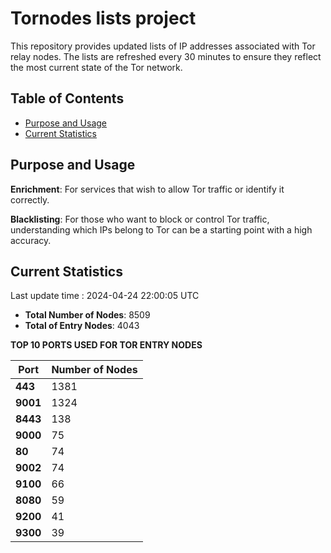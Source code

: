 # Tornodes lists project

This repository provides updated lists of IP addresses associated with Tor relay nodes. The lists are refreshed every 30 minutes to ensure they reflect the most current state of the Tor network.

## Table of Contents

- [Purpose and Usage](#purpose-and-usage)
- [Current Statistics](#current-statistics)


## Purpose and Usage

**Enrichment**: For services that wish to allow Tor traffic or identify it correctly.

**Blacklisting**: For those who want to block or control Tor traffic, understanding which IPs belong to Tor can be a starting point with a high accuracy.

## Current Statistics

Last update time : 2024-04-24 22:00:05 UTC

- **Total Number of Nodes**: 8509
- **Total of Entry Nodes**: 4043

**TOP 10 PORTS USED FOR TOR ENTRY NODES**

| **Port** | **Number of Nodes** |
|------|-----------------|
| **443**   | 1381  |
| **9001**   | 1324  |
| **8443**   | 138  |
| **9000**   | 75  |
| **80**   | 74  |
| **9002**   | 74  |
| **9100**   | 66  |
| **8080**   | 59  |
| **9200**   | 41  |
| **9300**   | 39  |

